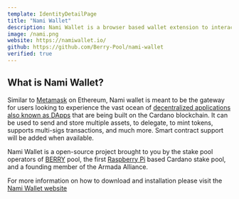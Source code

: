 ```yaml
---
template: IdentityDetailPage
title: "Nami Wallet"
description: Nami Wallet is a browser based wallet extension to interact with the Cardano blockchain and is non-custodial.
image: /nami.png
website: https://namiwallet.io/
github: https://github.com/Berry-Pool/nami-wallet
verified: true
---
```


## What is Nami Wallet?

Similar to [Metamask](/en/identities/meta-mask.md) on Ethereum, Nami wallet is meant to be the gateway for users looking to experience the vast ocean of [decentralized applications also known as DApps](/en/terms/dapp.md) that are being built on the Cardano blockchain. It can be used to send and store multiple assets, to delegate, to mint tokens, supports multi-sigs transactions, and much more. Smart contract support will be added when available.

Nami Wallet is a open-source project brought to you by the stake pool operators of [BERRY](/en/stake-pools/) pool, the first [Raspberry Pi](/en/identities/raspberrypi.md) based Cardano stake pool, and a founding member of the Armada Alliance.

For more information on how to download and installation please visit the [Nami Wallet website](https://namiwallet.io/)
